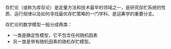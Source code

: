 存贮论（或称为库存论）是定量方法和技术最早的领域之一，是研究存贮系统的性质、运行规律以及如何寻找最优存贮策略的一门学科，是运筹学的重要分支。

存贮论的数学模型一般分成两类：

- 一类是确定性模型，它不包含任何随机因素
- 另一类是带有随机因素的随机存贮模型。